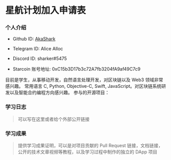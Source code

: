 
# 星航计划加入申请表

### 个人介绍

* Github ID: [AkaShark](https://github.com/AkaShark)

* Telegram ID: Alice Alloc

* Discord ID: sharker#5475

* Starcoin 账号地址: 0xC15b3D17b3c72A7fb3204fA9af49C7c9


目前是学生，从事移动开发，自然语言处理开发，对区块链以及 Web3 领域非常感兴趣。
常用语言 C, Python, Objective-C, Swift, JavaScript。对区块链系统研发以及智能合约编程方向感兴趣。
参与的开源项目：



### 学习日志

> 可以写在这里或者给个外部公开链接
### 学习成果
> 提供学习成果证明，可以是对项目贡献的 Pull Request 链接，文档链接，公开的技术文章视频等教程，以及学习过程中制作的独立的 DApp 项目
